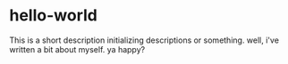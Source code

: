 # hello-world
This is a short description initializing descriptions or something.
well, i've written a bit about myself. ya happy?
